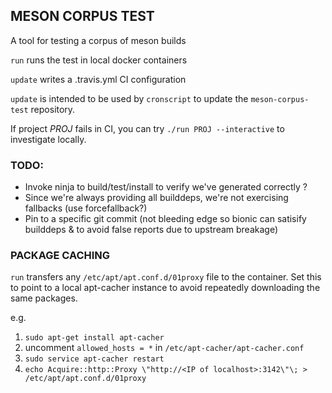 ## MESON CORPUS TEST

A tool for testing a corpus of meson builds

`run` runs the test in local docker containers

`update` writes a .travis.yml CI configuration

`update` is intended to be used by `cronscript` to update the
`meson-corpus-test` repository.

If project _PROJ_ fails in CI, you can try `./run PROJ --interactive` to
investigate locally.

### TODO:
- Invoke ninja to build/test/install to verify we've generated correctly ?
- Since we're always providing all builddeps, we're not exercising fallbacks (use forcefallback?)
- Pin to a specific git commit (not bleeding edge so bionic can satisify builddeps & to avoid false reports due to upstream breakage)

### PACKAGE CACHING

`run` transfers any `/etc/apt/apt.conf.d/01proxy` file to the container.  Set
this to point to a local apt-cacher instance to avoid repeatedly downloading the
same packages.

e.g.
1. `sudo apt-get install apt-cacher`
2. uncomment `allowed_hosts = *` in `/etc/apt-cacher/apt-cacher.conf`
3. `sudo service apt-cacher restart`
4. `echo Acquire::http::Proxy \"http://<IP of localhost>:3142\"\; > /etc/apt/apt.conf.d/01proxy`
